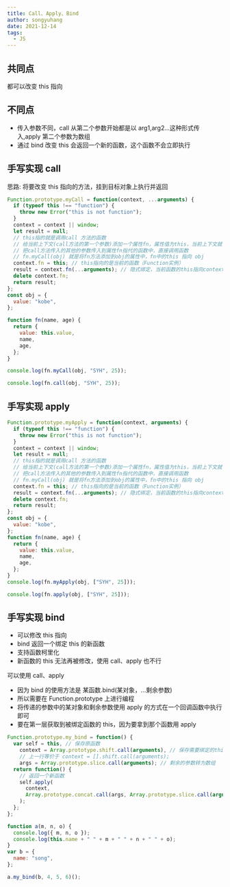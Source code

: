 ```yaml
---
title: Call、Apply、Bind
author: songyuhang
date: 2021-12-14
tags:
  - JS
---
```


## 共同点

都可以改变 this 指向

## 不同点

- 传入参数不同，call 从第二个参数开始都是以 arg1,arg2...这种形式传入,apply 第二个参数为数组
- 通过 bind 改变 this 会返回一个新的函数，这个函数不会立即执行

## 手写实现 call

思路: 将要改变 this 指向的方法，挂到目标对象上执行并返回

```js
Function.prototype.myCall = function(context, ...arguments) {
  if (typeof this !== "function") {
    throw new Error("this is not function");
  }
  context = context || window;
  let result = null;
  // this指的就是调用call 方法的函数
  // 给当前上下文(call方法的第一个参数)添加一个属性fn，属性值为this，当前上下文就可以调用这个方法了。
  // 把call方法传入的其他的参数传入到属性fn指代的函数中，直接调用函数
  // fn.myCall(obj) 就是将fn方法添加到obj的属性中，fn中的this 指向 obj
  context.fn = this; // this指向的是当前的函数（Function实例）
  result = context.fn(...arguments); // 隐式绑定，当前函数的this指向context
  delete context.fn;
  return result;
};
const obj = {
  value: "kobe",
};

function fn(name, age) {
  return {
    value: this.value,
    name,
    age,
  };
}

console.log(fn.myCall(obj, "SYH", 25));

console.log(fn.call(obj, "SYH", 25));
```

## 手写实现 apply

```js
Function.prototype.myApply = function(context, arguments) {
  if (typeof this !== "function") {
    throw new Error("this is not function");
  }
  context = context || window;
  let result = null;
  // this指的就是调用call 方法的函数
  // 给当前上下文(call方法的第一个参数)添加一个属性fn，属性值为this，当前上下文就可以调用这个方法了。
  // 把call方法传入的其他的参数传入到属性fn指代的函数中，直接调用函数
  // fn.myCall(obj) 就是将fn方法添加到obj的属性中，fn中的this 指向 obj
  context.fn = this; // this指向的是当前的函数（Function实例）
  result = context.fn(...arguments); // 隐式绑定，当前函数的this指向context
  delete context.fn;
  return result;
};
const obj = {
  value: "kobe",
};
function fn(name, age) {
  return {
    value: this.value,
    name,
    age,
  };
}
console.log(fn.myApply(obj, ["SYH", 25]));

console.log(fn.apply(obj, ["SYH", 25]));
```

## 手写实现 bind

- 可以修改 this 指向
- bind 返回一个绑定 this 的新函数
- 支持函数柯里化
- 新函数的 this 无法再被修改，使用 call、apply 也不行

可以使用 call、apply

- 因为 bind 的使用方法是 某函数.bind(某对象，...剩余参数)
- 所以需要在 Function.prototype 上进行编程
- 将传递的参数中的某对象和剩余参数使用 apply 的方式在一个回调函数中执行即可
- 要在第一层获取到被绑定函数的 this，因为要拿到那个函数用 apply

```js
Function.prototype.my_bind = function() {
  var self = this, // 保存原函数
    context = Array.prototype.shift.call(arguments), // 保存需要绑定的this上下文
    // 上一行等价于 context = [].shift.call(arguments);
    args = Array.prototype.slice.call(arguments); // 剩余的参数转为数组
  return function() {
    // 返回一个新函数
    self.apply(
      context,
      Array.prototype.concat.call(args, Array.prototype.slice.call(arguments))
    );
  };
};

function a(m, n, o) {
  console.log({ m, n, o });
  console.log(this.name + " " + m + " " + n + " " + o);
}
var b = {
  name: "song",
};

a.my_bind(b, 4, 5, 6)();
```
